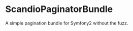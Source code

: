 ScandioPaginatorBundle
======================

A simple pagination bundle for Symfony2 without the fuzz.